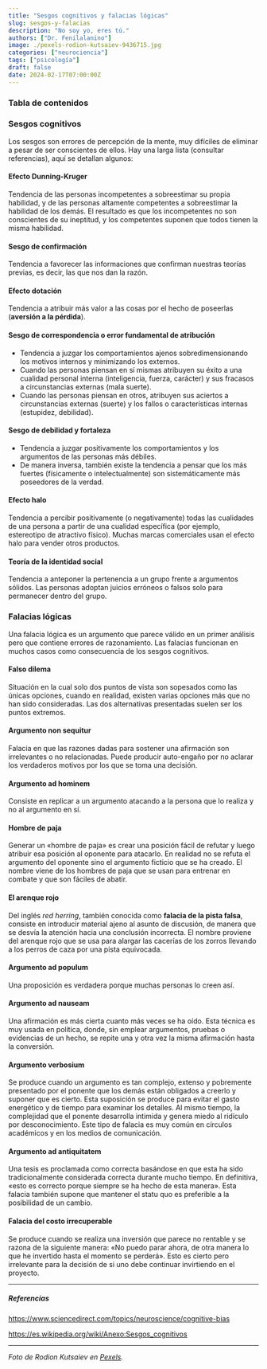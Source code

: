 ```yaml
---
title: "Sesgos cognitivos y falacias lógicas"
slug: sesgos-y-falacias
description: "No soy yo, eres tú."
authors: ["Dr. Fenilalanino"]
image: ./pexels-rodion-kutsaiev-9436715.jpg
categories: ["neurociencia"]
tags: ["psicología"]
draft: false
date: 2024-02-17T07:00:00Z
---
```


### Tabla de contenidos

### Sesgos cognitivos
Los sesgos son errores de percepción de la mente, muy difíciles de eliminar a pesar de ser conscientes de ellos. Hay una larga lista (consultar referencias), aquí se detallan algunos:

#### Efecto Dunning-Kruger
Tendencia de las personas incompetentes a sobreestimar su propia habilidad, y de las personas altamente competentes a sobreestimar la habilidad de los demás. El resultado es que los incompetentes no son conscientes de su ineptitud, y los competentes suponen que todos tienen la misma habilidad.

#### Sesgo de confirmación
Tendencia a favorecer las informaciones que confirman nuestras teorías previas, es decir, las que nos dan la razón.

#### Efecto dotación
Tendencia a atribuir más valor a las cosas por el hecho de poseerlas (**aversión a la pérdida**).

#### Sesgo de correspondencia o error fundamental de atribución
- Tendencia a juzgar los comportamientos ajenos sobredimensionando los motivos internos y minimizando los externos.
- Cuando las personas piensan en sí mismas atribuyen su éxito a una cualidad personal interna (inteligencia, fuerza, carácter) y sus fracasos a circunstancias externas (mala suerte).
- Cuando las personas piensan en otros, atribuyen sus aciertos a circunstancias externas (suerte) y los fallos o características internas (estupidez, debilidad).

#### Sesgo de debilidad y fortaleza
- Tendencia a juzgar positivamente los comportamientos y los argumentos de las personas más débiles.
- De manera inversa, también existe la tendencia a pensar que los más fuertes (físicamente o intelectualmente) son sistemáticamente más poseedores de la verdad.

#### Efecto halo
Tendencia a percibir positivamente (o negativamente) todas las cualidades de una persona a partir de una cualidad específica (por ejemplo, estereotipo de atractivo físico). Muchas marcas comerciales usan el efecto halo para vender otros productos.

#### Teoría de la identidad social
Tendencia a anteponer la pertenencia a un grupo frente a argumentos sólidos. Las personas adoptan juicios erróneos o falsos solo para permanecer dentro del grupo.


### Falacias lógicas

Una falacia lógica es un argumento que parece válido en un primer análisis pero que contiene errores de razonamiento. Las falacias funcionan en muchos casos como consecuencia de los sesgos cognitivos.

#### Falso dilema
Situación en la cual solo dos puntos de vista son sopesados como las únicas opciones, cuando en realidad, existen varias opciones más que no han sido consideradas. Las dos alternativas presentadas suelen ser los puntos extremos.

#### Argumento non sequitur
Falacia en que las razones dadas para sostener una afirmación son irrelevantes o no relacionadas. Puede producir auto-engaño por no aclarar los verdaderos motivos por los que se toma una decisión.

#### Argumento ad hominem
Consiste en replicar a un argumento atacando a la persona que lo realiza y no al argumento en sí.

#### Hombre de paja
Generar un «hombre de paja» es crear una posición fácil de refutar y luego atribuir esa posición al oponente para atacarlo. En realidad no se refuta el argumento del oponente sino el argumento ficticio que se ha creado. El nombre viene de los hombres de paja que se usan para entrenar en combate y que son fáciles de abatir.

#### El arenque rojo
Del inglés *red herring*, también conocida como **falacia de la pista falsa**, consiste en introducir material ajeno al asunto de discusión, de manera que se desvía la atención hacia una conclusión incorrecta. El nombre proviene del arenque rojo que se usa para alargar las cacerías de los zorros llevando a los perros de caza por una pista equivocada.

#### Argumento ad populum
Una proposición es verdadera porque muchas personas lo creen así.

#### Argumento ad nauseam
Una afirmación es más cierta cuanto más veces se ha oído. Esta técnica es muy usada en política, donde, sin emplear argumentos, pruebas o evidencias de un hecho, se repite una y otra vez la misma afirmación hasta la conversión.

#### Argumento verbosium
Se produce cuando un argumento es tan complejo, extenso y pobremente presentado por el ponente que los demás están obligados a creerlo y suponer que es cierto. Esta suposición se produce para evitar el gasto energético y de tiempo para examinar los detalles. Al mismo tiempo, la complejidad que el ponente desarrolla intimida y genera miedo al ridículo por desconocimiento. Este tipo de falacia es muy común en círculos académicos y en los medios de comunicación. 

#### Argumento ad antiquitatem
Una tesis es proclamada como correcta basándose en que esta ha sido tradicionalmente considerada correcta durante mucho tiempo. En definitiva, «esto es correcto porque siempre se ha hecho de esta manera». Esta falacia también supone que mantener el statu quo es preferible a la posibilidad de un cambio. 

#### Falacia del costo irrecuperable
Se produce cuando se realiza una inversión que parece no rentable y se razona de la siguiente manera: «No puedo parar ahora, de otra manera lo que he invertido hasta el momento se perderá». Esto es cierto pero irrelevante para la decisión de si uno debe continuar invirtiendo en el proyecto.


---

##### Referencias

https://www.sciencedirect.com/topics/neuroscience/cognitive-bias

https://es.wikipedia.org/wiki/Anexo:Sesgos_cognitivos

---

*Foto de Rodion Kutsaiev en [Pexels](https://www.pexels.com/photo/yellow-and-white-3-d-cube-9436715/).*
